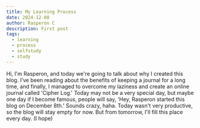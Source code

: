 ```yaml
---
title: My Learning Process
date: 2024-12-08
author: Rasperon C
description: First post
tags:
  - learning
  - process
  - selfstudy
  - study
---
```

Hi, I'm Rasperon, and today we're going to talk about why I created this blog. I’ve been reading about the benefits of keeping a journal for a long time, and finally, I managed to overcome my laziness and create an online journal called 'Cipher Log.' Today may not be a very special day, but maybe one day if I become famous, people will say, 'Hey, Rasperon started this blog on December 8th.' Sounds crazy, haha. Today wasn't very productive, so the blog will stay empty for now. But from tomorrow, I'll fill this place every day. (I hope)